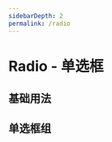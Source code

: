 ```yaml
---
sidebarDepth: 2
permalink: /radio
---
```


# Radio - 单选框


## 基础用法

<ClientOnly>
  <radio-demo type="basic"/>
</ClientOnly>

## 单选框组

<ClientOnly>
  <radio-demo type="radioGroup"/>
</ClientOnly>
